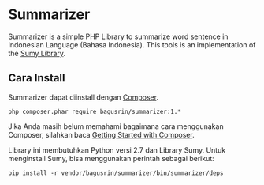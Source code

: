 # Summarizer
Summarizer is a simple PHP Library to summarize word sentence in Indonesian Language (Bahasa Indonesia). This tools is an implementation of the [Sumy Library](https://pypi.python.org/pypi/sumy).


## Cara Install
Summarizer dapat diinstall dengan [Composer](https://getcomposer.org/).

``
php composer.phar require bagusrin/summarizer:1.*
``

Jika Anda masih belum memahami bagaimana cara menggunakan Composer, silahkan baca [Getting Started with Composer](https://getcomposer.org/doc/00-intro.md).

Library ini membutuhkan Python versi 2.7 dan Library Sumy. Untuk menginstall Sumy, bisa menggunakan perintah sebagai berikut:

``
pip install -r vendor/bagusrin/summarizer/bin/summarizer/deps
``